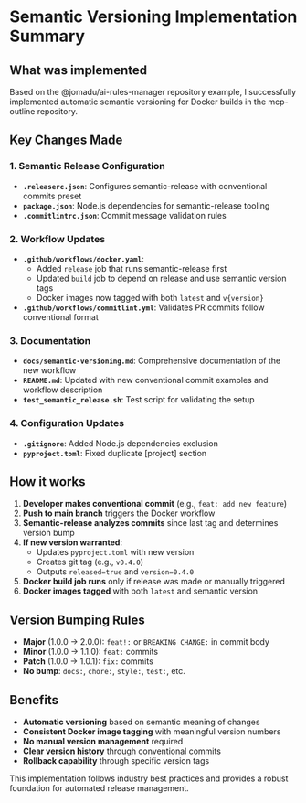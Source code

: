 # Semantic Versioning Implementation Summary

## What was implemented

Based on the @jomadu/ai-rules-manager repository example, I successfully implemented automatic semantic versioning for Docker builds in the mcp-outline repository.

## Key Changes Made

### 1. Semantic Release Configuration
- **`.releaserc.json`**: Configures semantic-release with conventional commits preset
- **`package.json`**: Node.js dependencies for semantic-release tooling
- **`.commitlintrc.json`**: Commit message validation rules

### 2. Workflow Updates
- **`.github/workflows/docker.yaml`**: 
  - Added `release` job that runs semantic-release first
  - Updated `build` job to depend on release and use semantic version tags
  - Docker images now tagged with both `latest` and `v{version}` 
- **`.github/workflows/commitlint.yml`**: Validates PR commits follow conventional format

### 3. Documentation
- **`docs/semantic-versioning.md`**: Comprehensive documentation of the new workflow
- **`README.md`**: Updated with new conventional commit examples and workflow description
- **`test_semantic_release.sh`**: Test script for validating the setup

### 4. Configuration Updates
- **`.gitignore`**: Added Node.js dependencies exclusion
- **`pyproject.toml`**: Fixed duplicate [project] section

## How it works

1. **Developer makes conventional commit** (e.g., `feat: add new feature`)
2. **Push to main branch** triggers the Docker workflow
3. **Semantic-release analyzes commits** since last tag and determines version bump
4. **If new version warranted**:
   - Updates `pyproject.toml` with new version
   - Creates git tag (e.g., `v0.4.0`)
   - Outputs `released=true` and `version=0.4.0`
5. **Docker build job runs** only if release was made or manually triggered
6. **Docker images tagged** with both `latest` and semantic version

## Version Bumping Rules

- **Major** (1.0.0 → 2.0.0): `feat!:` or `BREAKING CHANGE:` in commit body
- **Minor** (1.0.0 → 1.1.0): `feat:` commits
- **Patch** (1.0.0 → 1.0.1): `fix:` commits
- **No bump**: `docs:`, `chore:`, `style:`, `test:`, etc.

## Benefits

- **Automatic versioning** based on semantic meaning of changes
- **Consistent Docker image tagging** with meaningful version numbers
- **No manual version management** required
- **Clear version history** through conventional commits
- **Rollback capability** through specific version tags

This implementation follows industry best practices and provides a robust foundation for automated release management.